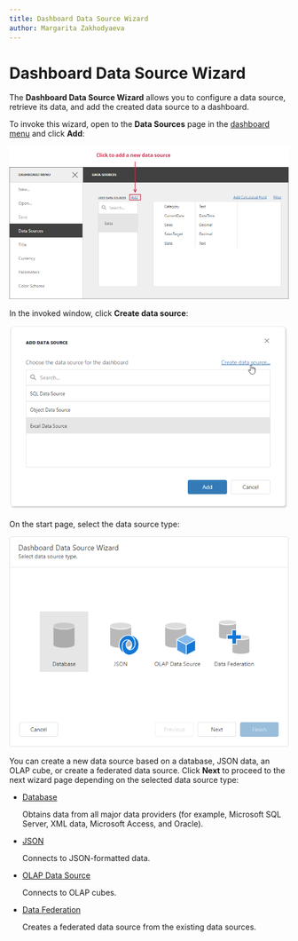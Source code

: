 ```yaml
---
title: Dashboard Data Source Wizard
author: Margarita Zakhodyaeva
---
```

# Dashboard Data Source Wizard

The **Dashboard Data Source Wizard** allows you to configure a data source, retrieve its data, and add the created data source to a dashboard.

To invoke this wizard, open to the **Data Sources** page in the [dashboard menu](../dashboard-menu.md) and click **Add**:

![web Dashboard - Data sources page - "Add" button](../../../../images/web-data-sources-click-add-button.png)

In the invoked window, click **Create data source**:

![web Dashboard - "Create data source" window](../../../../images/web-data-sources-create-data-source.png)

On the start page, select the data source type:

![Web Dashboard - Data Source Wizard](../../../../images/web-dashboard-data-source-wizard.png)

You can create a new data source based on a database, JSON data, an OLAP cube, or create a federated data source. Click **Next** to proceed to the next wizard page depending on the selected data source type:

* [Database](dashboard-data-source-wizard/specify-data-source-settings-database.md)

  Obtains data from all major data providers (for example, Microsoft SQL Server, XML data, Microsoft Access, and Oracle).

* [JSON](dashboard-data-source-wizard/specify-data-source-settings-json.md)

  Connects to JSON-formatted data.

* [OLAP Data Source](dashboard-data-source-wizard/specify-data-source-settings-olap.md) 

  Connects to OLAP cubes.

* [Data Federation](dashboard-data-source-wizard/specify-data-source-settings-olap.md) 

  Creates a federated data source from the existing data sources.

